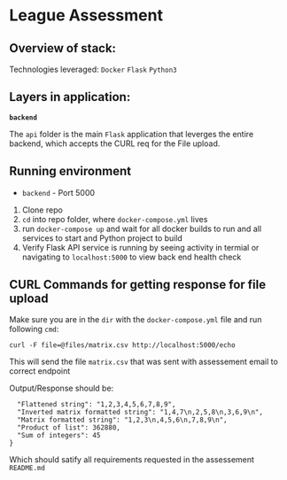 # League Assessment

## Overview of stack:

Technologies leveraged: 
`Docker`
`Flask`
`Python3`

## Layers in application:

**`backend`**

The `api` folder is the main `Flask` application that leverges the entire backend, which accepts the CURL req for the File upload.

## Running environment

- `backend` - Port 5000

1. Clone repo
2. `cd` into repo folder, where `docker-compose.yml` lives
3. run `docker-compose up` and wait for all docker builds to run and all services to start and Python project to build
4. Verify Flask API service is running by seeing activity in termial or navigating to `localhost:5000` to  view back end health check

## CURL Commands for getting response for file upload

Make sure you are in the `dir` with the `docker-compose.yml` file and run following `cmd`:

`curl -F file=@files/matrix.csv http://localhost:5000/echo`

This will send the file `matrix.csv` that was sent with assessement email to correct endpoint

Output/Response should be:

```{
  "Flattened string": "1,2,3,4,5,6,7,8,9",
  "Inverted matrix formatted string": "1,4,7\n,2,5,8\n,3,6,9\n",
  "Matrix formatted string": "1,2,3\n,4,5,6\n,7,8,9\n",
  "Product of list": 362880,
  "Sum of integers": 45
}
```
Which should satify all requirements requested in the assessement `README.md`
